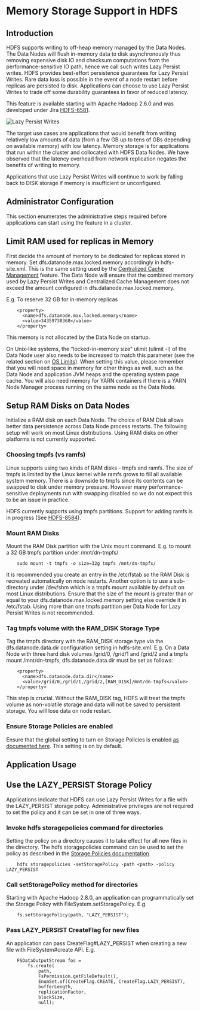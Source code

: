

# Memory Storage Support in HDFS

## Introduction

HDFS supports writing to off-heap memory managed by the Data Nodes. The Data Nodes will flush in-memory data to disk asynchronously thus removing expensive disk IO and checksum computations from the performance-sensitive IO path, hence we call such writes Lazy Persist writes. HDFS provides best-effort persistence guarantees for Lazy Persist Writes. Rare data loss is possible in the event of a node restart before replicas are persisted to disk. Applications can choose to use Lazy Persist Writes to trade off some durability guarantees in favor of reduced latency.

This feature is available starting with Apache Hadoop 2.6.0 and was developed under Jira [HDFS-6581](https://issues.apache.org/jira/browse/HDFS-6581).

<img src='/LazyPersistWrites.png' alt='Lazy Persist Writes' />

The target use cases are applications that would benefit from writing relatively low amounts of data (from a few GB up to tens of GBs depending on available memory) with low latency. Memory storage is for applications that run within the cluster and collocated with HDFS Data Nodes. We have observed that the latency overhead from network replication negates the benefits of writing to memory.

Applications that use Lazy Persist Writes will continue to work by falling back to DISK storage if memory is insufficient or unconfigured.

## Administrator Configuration

This section enumerates the administrative steps required before applications can start using the feature in a cluster.

## Limit RAM used for replicas in Memory

First decide the amount of memory to be dedicated for replicas stored in memory. Set dfs.datanode.max.locked.memory accordingly in hdfs-site.xml. This is the same setting used by the [Centralized Cache Management](./CentralizedCacheManagement.html) feature. The Data Node will ensure that the combined memory used by Lazy Persist Writes and Centralized Cache Management does not exceed the amount configured in dfs.datanode.max.locked.memory.

E.g. To reserve 32 GB for in-memory replicas
    
    
        <property>
          <name>dfs.datanode.max.locked.memory</name>
          <value>34359738368</value>
        </property>
    

This memory is not allocated by the Data Node on startup.

On Unix-like systems, the “locked-in-memory size” ulimit (ulimit -l) of the Data Node user also needs to be increased to match this parameter (see the related section on [OS Limits](./CentralizedCacheManagement.html#OS_Limits)). When setting this value, please remember that you will need space in memory for other things as well, such as the Data Node and application JVM heaps and the operating system page cache. You will also need memory for YARN containers if there is a YARN Node Manager process running on the same node as the Data Node.

## Setup RAM Disks on Data Nodes

Initialize a RAM disk on each Data Node. The choice of RAM Disk allows better data persistence across Data Node process restarts. The following setup will work on most Linux distributions. Using RAM disks on other platforms is not currently supported.

### Choosing tmpfs (vs ramfs)

Linux supports using two kinds of RAM disks - tmpfs and ramfs. The size of tmpfs is limited by the Linux kernel while ramfs grows to fill all available system memory. There is a downside to tmpfs since its contents can be swapped to disk under memory pressure. However many performance-sensitive deployments run with swapping disabled so we do not expect this to be an issue in practice.

HDFS currently supports using tmpfs partitions. Support for adding ramfs is in progress (See [HDFS-8584](https://issues.apache.org/jira/browse/HDFS-8584)).

### Mount RAM Disks

Mount the RAM Disk partition with the Unix mount command. E.g. to mount a 32 GB tmpfs partition under /mnt/dn-tmpfs/
    
    
        sudo mount -t tmpfs -o size=32g tmpfs /mnt/dn-tmpfs/
    

It is recommended you create an entry in the /etc/fstab so the RAM Disk is recreated automatically on node restarts. Another option is to use a sub-directory under /dev/shm which is a tmpfs mount available by default on most Linux distributions. Ensure that the size of the mount is greater than or equal to your dfs.datanode.max.locked.memory setting else override it in /etc/fstab. Using more than one tmpfs partition per Data Node for Lazy Persist Writes is not recommended.

### Tag tmpfs volume with the RAM_DISK Storage Type

Tag the tmpfs directory with the RAM_DISK storage type via the dfs.datanode.data.dir configuration setting in hdfs-site.xml. E.g. On a Data Node with three hard disk volumes /grid/0, /grid/1 and /grid/2 and a tmpfs mount /mnt/dn-tmpfs, dfs.datanode.data.dir must be set as follows:
    
    
        <property>
          <name>dfs.datanode.data.dir</name>
          <value>/grid/0,/grid/1,/grid/2,[RAM_DISK]/mnt/dn-tmpfs</value>
        </property>
    

This step is crucial. Without the RAM_DISK tag, HDFS will treat the tmpfs volume as non-volatile storage and data will not be saved to persistent storage. You will lose data on node restart.

### Ensure Storage Policies are enabled

Ensure that the global setting to turn on Storage Policies is enabled [as documented here](ArchivalStorage.html#Configuration). This setting is on by default.

## Application Usage

## Use the LAZY_PERSIST Storage Policy

Applications indicate that HDFS can use Lazy Persist Writes for a file with the LAZY_PERSIST storage policy. Administrative privileges are not required to set the policy and it can be set in one of three ways.

### Invoke hdfs storagepolicies command for directories

Setting the policy on a directory causes it to take effect for all new files in the directory. The hdfs storagepolicies command can be used to set the policy as described in the [Storage Policies documentation](ArchivalStorage.html#Storage_Policy_Commands).
    
    
        hdfs storagepolicies -setStoragePolicy -path <path> -policy LAZY_PERSIST
    

### Call setStoragePolicy method for directories

Starting with Apache Hadoop 2.8.0, an application can programmatically set the Storage Policy with FileSystem.setStoragePolicy. E.g.
    
    
        fs.setStoragePolicy(path, "LAZY_PERSIST");
    

### Pass LAZY_PERSIST CreateFlag for new files

An application can pass CreateFlag#LAZY_PERSIST when creating a new file with FileSystem#create API. E.g.
    
    
        FSDataOutputStream fos =
            fs.create(
                path,
                FsPermission.getFileDefault(),
                EnumSet.of(CreateFlag.CREATE, CreateFlag.LAZY_PERSIST),
                bufferLength,
                replicationFactor,
                blockSize,
                null);
    
